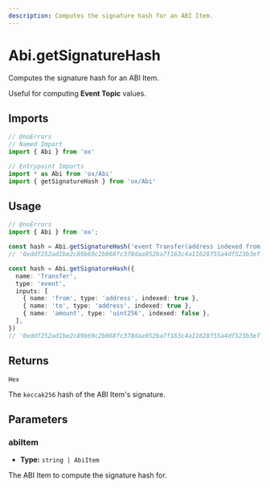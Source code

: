 ```yaml
---
description: Computes the signature hash for an ABI Item.
---
```


# Abi.getSignatureHash

Computes the signature hash for an ABI Item.

Useful for computing **Event Topic** values.

## Imports

```ts twoslash
// @noErrors
// Named Import 
import { Abi } from 'ox'

// Entrypoint Imports
import * as Abi from 'ox/Abi'
import { getSignatureHash } from 'ox/Abi'
```

## Usage

```ts twoslash
// @noErrors
import { Abi } from 'ox';

const hash = Abi.getSignatureHash('event Transfer(address indexed from, address indexed to, uint256 amount)')
// '0xddf252ad1be2c89b69c2b068fc378daa952ba7f163c4a11628f55a4df523b3ef'

const hash = Abi.getSignatureHash({
  name: 'Transfer',
  type: 'event',
  inputs: [
    { name: 'from', type: 'address', indexed: true },
    { name: 'to', type: 'address', indexed: true },
    { name: 'amount', type: 'uint256', indexed: false },
  ],
})
// '0xddf252ad1be2c89b69c2b068fc378daa952ba7f163c4a11628f55a4df523b3ef'
```

## Returns

`Hex`

The `keccak256` hash of the ABI Item's signature.

## Parameters

### abiItem

- **Type:** `string | AbiItem`

The ABI Item to compute the signature hash for.